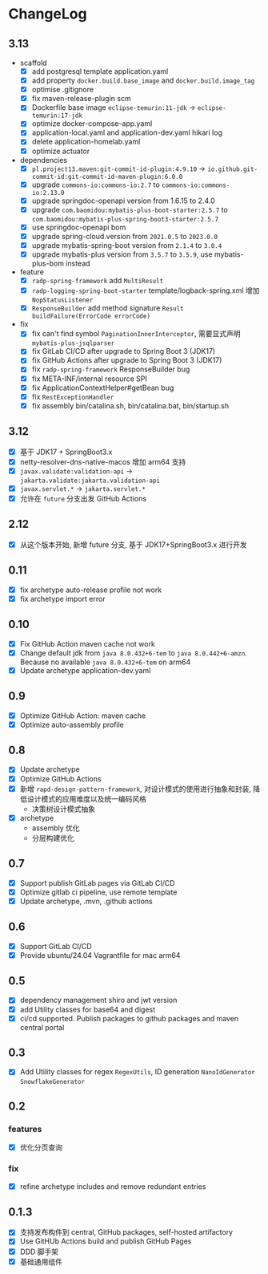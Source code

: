 # ChangeLog

## 3.13

- scaffold
  - [x] add postgresql template application.yaml
  - [x] add property `docker.build.base_image` and `docker.build.image_tag`
  - [X] optimise .gitignore
  - [x] fix maven-release-plugin scm
  - [x] Dockerfile base image `eclipse-temurin:11-jdk` -> `eclipse-temurin:17-jdk`
  - [x] optimize docker-compose-app.yaml
  - [x] application-local.yaml and application-dev.yaml hikari log 
  - [x] delete application-homelab.yaml
  - [x] optimize actuator
- dependencies
  - [x] `pl.project13.maven:git-commit-id-plugin:4.9.10` -> `io.github.git-commit-id:git-commit-id-maven-plugin:6.0.0`
  - [x] upgrade `commons-io:commons-io:2.7` to `commons-io:commons-io:2.13.0`
  - [x] upgrade springdoc-openapi version from 1.6.15 to 2.4.0
  - [x] upgrade `com.baomidou:mybatis-plus-boot-starter:2.5.7` to `com.baomidou:mybatis-plus-spring-boot3-starter:2.5.7`
  - [x] use springdoc-openapi bom
  - [x] upgrade spring-cloud.version from `2021.0.5` to `2023.0.0`
  - [x] upgrade mybatis-spring-boot version from `2.1.4` to `3.0.4`
  - [x] upgrade mybatis-plus version from `3.5.7` to `3.5.9`, use mybatis-plus-bom instead
- feature
  - [x] `radp-spring-framework` add `MultiResult`
  - [x] `radp-logging-spring-boot-starter` template/logback-spring.xml 增加 `NopStatusListener`
  - [x] `ResponseBuilder` add method signature `Result buildFailure(ErrorCode errorCode)`
- fix
  - [x] fix can't find symbol `PaginationInnerInterceptor`, 需要显式声明 `mybatis-plus-jsqlparser`
  - [x] fix GitLab CI/CD after upgrade to Spring Boot 3 (JDK17)
  - [x] fix GitHub Actions after upgrade to Spring Boot 3 (JDK17)
  - [x] fix `radp-spring-framework` ResponseBuilder bug
  - [x] fix META-INF/internal resource SPI
  - [x] fix ApplicationContextHelper#getBean bug
  - [x] fix `RestExceptionHandler`
  - [x] fix assembly bin/catalina.sh, bin/catalina.bat, bin/startup.sh

## 3.12

- [x] 基于 JDK17 + SpringBoot3.x
- [x] netty-resolver-dns-native-macos 增加 arm64 支持
- [x] `javax.validate:validation-api` -> `jakarta.validate:jakarta.validation-api`
- [x] `javax.servlet.*` -> `jakarta.servlet.*`
- [x] 允许在 `future` 分支出发 GitHub Actions

## 2.12

- [x] 从这个版本开始, 新增 future 分支, 基于 JDK17+SpringBoot3.x 进行开发

## 0.11

- [x] fix archetype auto-release profile not work
- [x] fix archetype import error

## 0.10

- [x] Fix GitHub Action maven cache not work
- [x] Change default jdk from `java 8.0.432+6-tem` to `java 8.0.442+6-amzn`. Because no available `java 8.0.432+6-tem`
  on arm64
- [x] Update archetype application-dev.yaml

## 0.9

- [x] Optimize GitHub Action: maven cache
- [x] Optimize auto-assembly profile

## 0.8

- [x] Update archetype
- [x] Optimize GitHub Actions
- [x] 新增 `rapd-design-pattern-framework`, 对设计模式的使用进行抽象和封装, 降低设计模式的应用难度以及统一编码风格
    - 决策树设计模式抽象
- [x] archetype
    - assembly 优化
    - 分层构建优化

## 0.7

- [x] Support publish GitLab pages via GitLab CI/CD
- [x] Optimize gitlab ci pipeline, use remote template
- [x] Update archetype, .mvn, .github actions

## 0.6

- [x] Support GitLab CI/CD
- [x] Provide ubuntu/24.04 Vagrantfile for mac arm64

## 0.5

- [x] dependency management shiro and jwt version
- [x] add Utility classes for base64 and digest
- [x] ci/cd supported. Publish packages to github packages and maven central portal

## 0.3

- [x] Add Utility classes for regex `RegexUtils`, ID generation `NanoIdGenerator` `SnowflakeGenerator`

## 0.2

### features

- [x] 优化分页查询

### fix

- [x] refine archetype includes and remove redundant entries

## 0.1.3

- [x] 支持发布构件到 central, GitHub packages, self-hosted artifactory
- [x] Use GitHUb Actions build and publish GitHub Pages
- [x] DDD 脚手架
- [x] 基础通用组件